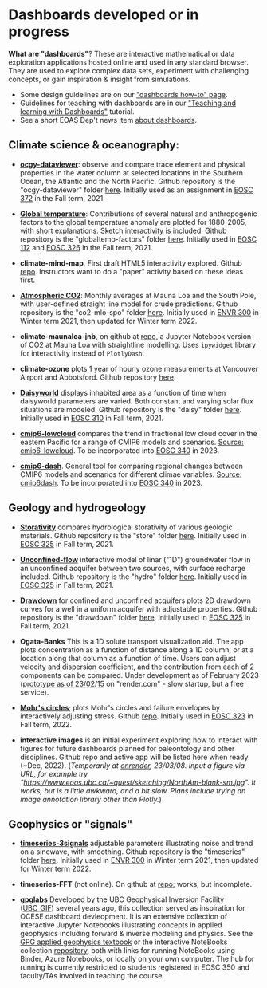 # Dashboards developed or in progress

**What are "dashboards"**? These are interactive mathematical or data exploration applications hosted online and used in any standard browser. They are used to explore complex data sets, experiment with challenging concepts, or gain inspiration & insight from simulations. 

* Some design guidelines are on our ["dashboards how-to" page](dashboards-howto.md).
* Guidelines for teaching with dashboards are in our ["Teaching and learning with Dashboards"](tut-teachwith-dashboards.md) tutorial.
* See a short EOAS Dep't news item [about dashboards](https://www.eoas.ubc.ca/news-events/news/16485372001).

## Climate science & oceanography:

* **[ocgy-dataviewer](https://dashboard.eoas.ubc.ca/ocgy)**: observe and compare trace element and physical properties in the water column at selected locations in the Southern Ocean, the Atlantic and the North Pacific. Github repository is the "ocgy-dataviewer" folder [here](https://github.com/phaustin/addon_containers). Initially used as an assignment in [EOSC 372](https://www.eoas.ubc.ca/academics/courses/eosc372) in the Fall term, 2021.

* **[Global temperature](https://dashboard.eoas.ubc.ca/globaltemps)**: Contributions of several natural and anthropogenic factors to the global temperature anomaly are plotted for 1880-2005, with short explanations. Sketch interactivity is included. Github repository is the "globaltemp-factors" folder [here](https://github.com/phaustin/addon_containers). Initially used in [EOSC 112](https://www.eoas.ubc.ca/academics/courses/eosc11) and [EOSC 326](https://www.eoas.ubc.ca/academics/courses/eosc326) in the Fall term, 2021.

* **climate-mind-map**, First draft HTML5 interactivity explored. Github [repo](https://github.com/jamiebyer/climate-mind-map). Instructors want to do a "paper" activity based on these ideas first.

* **[Atmospheric CO2](https://dashboard.eoas.ubc.ca/co2mlo)**: Monthly averages at Mauna Loa and the South Pole, with user-defined straight line model for crude predictions. Github repository is the "co2-mlo-spo" folder [here](https://github.com/phaustin/addon_containers). Initially used in [ENVR 300](https://www.eoas.ubc.ca/academics/courses/envr300) in Winter term 2021, then updated for Winter term 2022.

* **climate-maunaloa-jnb**, on github at [repo](https://github.com/fhmjones/envr-maunaloa-jnb), a Jupyter Notebook version of CO2 at Mauna Loa with straightline modelling. Uses `ipywidget` library for interactivity instead of `PlotlyDash`.

* **climate-ozone** plots 1 year of hourly ozone measurements at Vancouver Airport and Abbotsford. Github repository [here](https://github.com/fhmjones/envr-ozone).

* **[Daisyworld](https://dashboard.eoas.ubc.ca/daisy)** displays inhabited area as a function of time when daisyworld parameters are varied. Both constant and varying solar flux situations are modeled. Github repository is the "daisy" folder [here](https://github.com/phaustin/addon_containers). Initially used in [EOSC 310](https://www.eoas.ubc.ca/academics/courses/eosc310) in Fall term, 2021.

* **[cmip6-lowcloud](https://dashboard.eoas.ubc.ca/cmip6-lowcloud)** compares the trend in fractional low cloud cover in the eastern Pacific for a range of CMIP6 models and scenarios. [Source: cmip6-lowcloud](https://github.com/phaustin/addon_containers/blob/pemfiles/cmip6_lowcloud). To be incorporated into [EOSC 340](https://www.eoas.ubc.ca/academics/courses/eosc340) in 2023.
* **[cmip6-dash](https://dashboard.eoas.ubc.ca/cmip6dash)**. General tool for comparing regional changes between CMIP6 models and scenarios for different climae variables. [Source: cmip6dash](https://github.com/phaustin/cmip6_dash). To be incorporated into [EOSC 340](https://www.eoas.ubc.ca/academics/courses/eosc340) in 2023.

## Geology and hydrogeology

* **[Storativity](https://dashboard.eoas.ubc.ca/store)** compares hydrological storativity of various geologic materials. Github repository is the "store" folder [here](https://github.com/phaustin/addon_containers). Initially used in [EOSC 325](https://www.eoas.ubc.ca/academics/courses/eosc325) in Fall term, 2021.

* **[Unconfined-flow](https://dashboard.eoas.ubc.ca/hydro)** interactive model of linar ("1D") groundwater flow in an unconfined acquifer between two sources, with surface recharge included. Github repository is the "hydro" folder [here](https://github.com/phaustin/addon_containers). Initially used in [EOSC 325](https://www.eoas.ubc.ca/academics/courses/eosc325) in Fall term, 2021.

* **[Drawdown](https://dashboard.eoas.ubc.ca/drawdown)** for confined and unconfined acquifers plots 2D drawdown curves for a well in a uniform acquifer with adjustable properties. Github repository is the "drawdown" folder [here](https://github.com/phaustin/addon_containers). Initially used in [EOSC 325](https://www.eoas.ubc.ca/academics/courses/eosc325) in Fall term, 2021.

* **Ogata-Banks** This is a 1D solute transport visualization aid. The app plots concentration as a function of distance along a 1D column, or at a location along that column as a function of time. Users can adjust velocity and dispersion coefficient, and the contribution from each of 2 components can be compared. Under development as of February 2023 ([prototype as of 23/02/15](https://contaminants-convection.onrender.com/) on "render.com" - slow startup, but a free service).

* **[Mohr's circles](https://dashboard.eoas.ubc.ca/mohrs)**; plots Mohr's circles and failure envelopes by interactively adjusting stress. Github [repo](https://github.com/fhmjones/mohrs). Initially used in [EOSC 323](https://www.eoas.ubc.ca/academics/courses/eosc323) in Fall term, 2022.

* **interactive images** is an initial experiment exploring how to interact with figures for future dashboards planned for paleontology and other disciplines. Github repo and active app will be listed here when ready (~Dec, 2022). (_Temporarily at [onrender](https://sketch-annotation.onrender.com), 23/03/08. Input a figure via URL, for example try "https://www.eoas.ubc.ca/~quest/sketching/NorthAm-blank-sm.jpg". It works, but is a little awkward, and a bit slow. Plans include trying an image annotation library other than Plotly._)

## Geophysics or "signals"

* **[timeseries-3signals](https://dashboard.eoas.ubc.ca/timeseries)** adjustable parameters illustrating noise and trend on a sinewave, with smoothing. Github repository is the "timeseries" folder [here](https://github.com/phaustin/addon_containers). Initially used in [ENVR 300](https://www.eoas.ubc.ca/academics/courses/envr300) in Winter term 2021, then updated for Winter term 2022.

* **timeseries-FFT** (not online). On github at [repo](https://github.com/fhmjones/timeseries-fft); works, but incomplete.

* **[gpglabs](https://gpg.geosci.xyz/content/appendix/apps.html)** Developed by the UBC Geophysical Inversion Facility ([UBC_GIF](https://gif.eos.ubc.ca/)) several years ago, this collection served as inspiration for OCESE dashboard devleopment. It is an extensive collection of interactive Jupyter Notebooks illustrating concepts in applied geophysics including forward & inverse modeling and physics. See the [GPG applied geophysics textbook](https://gpg.geosci.xyz/) or the interactive NoteBooks collection [repository](https://github.com/geoscixyz/gpgLabs), both with links for running NoteBooks using Binder, Azure Notebooks, or locally on your own computer. The hub for running is currently restricted to students registered in EOSC 350 and faculty/TAs involved in teaching the course.

